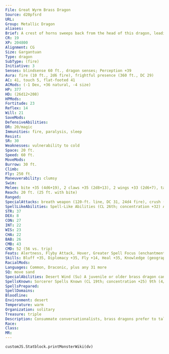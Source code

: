 ```yaml
---
File: Great Wyrm Brass Dragon
Source: d20pfsrd
URL: 
Group: Metallic Dragon
aliases: 
Brief: A crest of horns sweeps back from the head of this dragon, leading to a long neck and serpentine brass body.
CR: 19
XP: 204800
Alignment: CG
Size: Gargantuan
Type: dragon
SubType: (fire)
Initiative: 3
Senses: blindsense 60 ft., dragon senses; Perception +39
Aura: fire (10 ft., 2d6 fire), frightful presence (360 ft., DC 29)
AC: 41, touch 5, flat-footed 41
ACMods: (-1 Dex, +36 natural, -4 size)
HP: 377
HD: (26d12+208)
HPMods: 
Fortitude: 23
Reflex: 14
Will: 21
SaveMods: 
DefensiveAbilities: 
DR: 20/magic
Immunities: fire, paralysis, sleep
Resist: 
SR: 30
Weaknesses: vulnerability to cold
Space: 20 ft.
Speed: 60 ft.
MoveMods: 
Burrow: 30 ft.
Climb: 
Fly: 250 ft.
Maneuverability: clumsy
Swim: 
Melee: bite +35 (4d6+19), 2 claws +35 (2d8+13), 2 wings +33 (2d6+7), tail slap +33 (2d8+19)
Reach: 20 ft. (25 ft. with bite)
Ranged: 
SpecialAttacks: breath weapon (120-ft. line, DC 31, 24d4 fire), crush (medium creatures, DC 31, 4d6+19), desert wind, sandstorm, sleep breath, summon djinni, tail sweep (small creatures, DC 31, 2d6+19)
SpellLikeAbilities: Spell-Like Abilities (CL 26th; concentration +32) At will-- control weather, control winds, endure elements, speak with animals, suggestion (DC 19), whirlwind
STR: 37
DEX: 8
CON: 27
INT: 22
WIS: 23
CHA: 22
BAB: 26
CMB: 43
CMD: 52 (56 vs. trip)
Feats: Alertness, Flyby Attack, Hover, Greater Spell Focus (enchantment), Greater Spell Penetration, Improved Initiative, Improved Vital Strike, Multiattack, Power Attack, Quicken Spell, Spell Focus (enchantment), Spell Penetration, Vital Strike
Skills: Bluff +35, Diplomacy +35, Fly +14, Heal +35, Knowledge (geography) +35, Knowledge (history) +35, Knowledge (local) +35, Linguistics +35, Perception +39, Sense Motive +39, Spellcraft +35, Survival +35
RacialMods: 
Languages: Common, Draconic, plus any 31 more
SQ: move sand
SpecialAbilities: Desert Wind (Su) A juvenile or older brass dragon can call up the desert wind to serve him. This functions as gust of wind, but any creature in its path must make a Fortitude save (DC 31) or be blinded for 1d4 rounds by the sand. Fire Aura (Su) An old or older brass dragon is surrounded by an aura of intense heat. All creatures within 5 feet of the dragon take 1d6 points of fire damage at the beginning of the dragon's turn. An ancient brass dragon's aura extends to 10 feet. A great wyrm's damage increases to 2d6. A brass dragon can suppress or activate this aura at will as a free action. Move Sand (Su) A young or older brass dragon can move sand to excavate ruins or hide treasures. This functions as move earth, but it only affects sand. The dragon uses his HD in place of his caster level for this effect. This is equivalent to a 5th-level spell. Sandstorm (Su) An ancient or older brass dragon can create a powerful sandstorm once per day as a full-round action. This storm has a radius of 1 mile and lasts for 1 minute per age category of the dragon. This functions as a sandstorm (Pathfinder RPG Core Rulebook 431), except that it is also accompanied by windstorm-level winds. Sleep Breath (Su) Instead of a line of fire, a brass dragon can breathe a 60 ft. cone of sleep gas. Creatures within the cone must succeed on a Will save or fall asleep for 1d6+12 rounds. Summon Djinni (Sp) This ability, usable by a great wyrm brass dragon once per day, works like a summon monster spell, except that it summons one noble djinni. This ability is the equivalent of a 9th-level spell.
SpellsKnown: Sorcerer Spells Known (CL 19th; concentration +25) 9th (4/day)--dominate monster (DC 27), power word kill 8th (6/day)--demand (DC 26), discern location, power word stun 7th (6/day)--greater teleport, mass hold person (DC 25), power word blind  6th (7/day)--forceful hand, geas, greater dispel magic 5th (7/day)--contact other plane, dominate person (DC 23), mirage arcana, prying eyes 4th (7/day)--charm monster (DC 22), confusion (DC 22), dimensional anchor, locate creature 3rd (7/day)--displacement, heroism, hold person (DC 20), tongues 2nd (8/day)--alter self, detect thoughts (DC 18), locate object, resist energy, see invisibility 1st (8/day)--alarm, charm person (DC 19), protection from evil, shield, ventriloquism 0 (at will)--arcane mark, dancing lights, detect magic, detect poison, ghost sound (DC 16), mage hand, message, prestidigitation, read magic
SpellsPrepared: 
SpellDomains: 
Bloodline: 
Environment: desert
Temperature: warm
Organization: solitary
Treasure: triple
Description: Consummate conversationalists, brass dragons prefer to talk instead of fight. Brass dragons lair near humanoid settlements, where they can hear the most recent news and gossip.
Race: 
Class: 
MR: 
---
```

```dataviewjs
customJS.Statblock.printMonsterWiki(dv)
```
